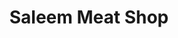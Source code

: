 ---
title: "Saleem Meat Shop"
url: /karachi/saleem-meat-shop-garden-west-ghazi-nagar/
shop: Metzgerei
---